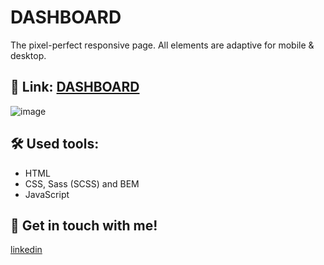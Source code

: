 # DASHBOARD
The pixel-perfect responsive page. All elements are adaptive for mobile & desktop.

## 🔗 Link: [DASHBOARD](https://Anastasiya145.github.io/dashboard/)

![image](https://user-images.githubusercontent.com/105457299/217330191-3d5de914-98e0-46d5-8f7c-99e209294bf9.png)

## 🛠 Used tools:
  + HTML
  + CSS, Sass (SCSS) and BEM
  + JavaScript

## 🔗 Get in touch with me!
[linkedin](https://www.linkedin.com/in/anastasiya-ivanova-494567109/)

